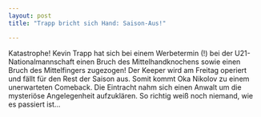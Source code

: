 ```yaml
---
layout: post
title: "Trapp bricht sich Hand: Saison-Aus!"

---
```


Katastrophe! Kevin Trapp hat sich bei einem Werbetermin (!) bei der U21-Nationalmannschaft einen Bruch des Mittelhandknochens sowie einen Bruch des Mittelfingers zugezogen! Der Keeper wird am Freitag operiert und fällt für den Rest der Saison aus. Somit kommt Oka Nikolov zu einem unerwarteten Comeback. Die Eintracht nahm sich einen Anwalt um die mysteriöse Angelegenheit aufzuklären. So richtig weiß noch niemand, wie es passiert ist...



